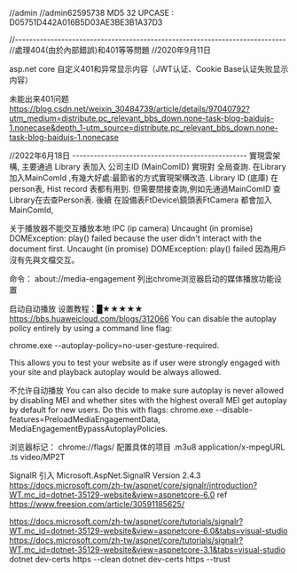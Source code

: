 ﻿//admin
//admin62595738     MD5 32 UPCASE : D05751D442A016B5D03AE3BE3B1A37D3

//----------------------------------------------------------------------------
//處理404(由於內部錯誤)和401等等問題
//2020年9月11日

asp.net core 自定义401和异常显示内容（JWT认证、Cookie Base认证失败显示内容）

未能出来401问题
https://blog.csdn.net/weixin_30484739/article/details/97040792?utm_medium=distribute.pc_relevant_bbs_down.none-task-blog-baidujs-1.nonecase&depth_1-utm_source=distribute.pc_relevant_bbs_down.none-task-blog-baidujs-1.nonecase

 
//2022年6月18日 -------------------------------------------------
實現雲架構, 主要通過 Library 表加入 公司主ID (MainComID) 實現對 全局查詢. 
		在Library加入MainComId ,有幾大好處:最節省的方式實現架構改造.
		Library ID (底庫) 在person表, Hist record 表都有用到. 但需要間接查詢,例如先通過MainComID 查Library在去查Person表.
		後續 在設備表FtDevice\鏡頭表FtCamera 都會加入MainComId, 

关于播放器不能交互播放本地 IPC (ip camera)
Uncaught (in promise) DOMException: play() failed because the user didn't interact with the document first.
Uncaught (in promise) DOMException: play() failed 因為用戶沒有先與文檔交互。

命令： about://media-engagement
列出chrome浏览器启动的媒体播放功能设置

启动自动播放  设置教程：█★★★★★ https://bbs.huaweicloud.com/blogs/312066
You can disable the autoplay policy entirely by using a command line flag: 

chrome.exe --autoplay-policy=no-user-gesture-required. 

This allows you to test your website as if user were strongly engaged with your site and playback autoplay would be always allowed.

不允许自动播放
You can also decide to make sure autoplay is never allowed by disabling MEI and whether sites with the highest overall MEI get autoplay by default for new users. 
Do this with flags: chrome.exe --disable-features=PreloadMediaEngagementData, MediaEngagementBypassAutoplayPolicies.

浏览器标记：
chrome://flags/  配置具体的项目
 .m3u8    application/x-mpegURL
 .ts  video/MP2T

 SignalR 引入 Microsoft.AspNet.SignalR Version 2.4.3
 https://docs.microsoft.com/zh-tw/aspnet/core/signalr/introduction?WT.mc_id=dotnet-35129-website&view=aspnetcore-6.0
 ref https://www.freesion.com/article/30591185625/

 https://docs.microsoft.com/zh-tw/aspnet/core/tutorials/signalr?WT.mc_id=dotnet-35129-website&view=aspnetcore-6.0&tabs=visual-studio
 https://docs.microsoft.com/zh-tw/aspnet/core/tutorials/signalr?WT.mc_id=dotnet-35129-website&view=aspnetcore-3.1&tabs=visual-studio
 dotnet dev-certs https --clean
dotnet dev-certs https --trust